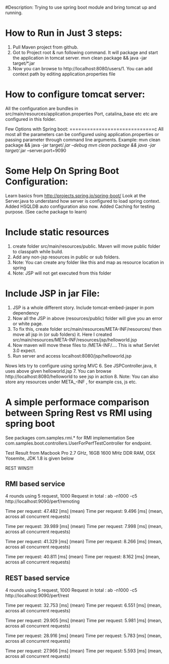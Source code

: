 #Description: Trying to use spring boot module and bring tomcat up and running. 


How to Run in Just 3 steps:
==========================

1.	Pull Maven project from github.
2.	Got to Project root & run following command. It will package and start the application in tomcat server.
    mvn clean package && java -jar target/*.jar
3.	Now you can browse to http://localhost:8080/users/1. You can add context path by editing application.properties file

How to configure tomcat server:
===============================
All the configuration are bundles in src/main/resources/application.properties
Port, catalina_base etc etc are configured in this folder.


Few Options with Spring boot:
=============================c
All most all the parameters can be configured using application.properties or passing parameter through command line arguments.
Example:
mvn clean package && java -jar target/*.jar –debug
mvn clean package && java -jar target/*.jar –server.port=9090

Some Help On Spring Boot Configuration:
======================================
Learn basics from http://projects.spring.io/spring-boot/
Look at the Server.java to understand how server is configured to load spring context.
Added HSQLDB auto configuration also now.
Added Caching for testing purpose. (See cache package to learn)



Include static resources
========================

1. create folder src/main/resources/public. Maven will move public folder to classpath while build.
2. Add any non-jsp resources in public or sub folders.
3. Note: You can create any folder like this and map as resource location in spring
4. Note: JSP will not get executed from this folder


Include JSP in jar File:
========================
1. JSP is a whole different story. Include tomcat-embed-jasper in pom dependency 
2. Now all the JSP in above (resources/public) folder will give you an error or white page.
3. To fix this, create folder src/main/resources/META-INF/resources/ then move all jsp in (or sub folders) it. Here I created src/main/resources/META-INF/resources/jsp/helloworld.jsp
4. Now maven will move these files to /META-INF/.... This is what Servlet 3.0 expect.
5. Run server and access localhost:8080/jsp/helloworld.jsp

Nows lets try to configure using spring MVC
6. See JSPController.java, it uses above given helloworld.jsp
7. You can browse http://localhost:8080/helloworld to see jsp in action
8. Note: You can also store any resources under META_-INF , for example css, js etc.


A simple performace comparison between Spring Rest vs RMI using spring boot
===========================================================================
 See packages  com.samples.rmi.* for RMI implementation
 See com.samples.boot.controllers.UserForPerfTestController for endpoint. 

 Test Result from Macbook Pro 2.7 GHz, 16GB 1600 MHz DDR RAM, OSX Yosemite, JDK 1.8 is given below

 REST WINS!!!


RMI based service
----------------------------
4 rounds using 5  request, 1000 Request in total :  ab -n1000 -c5 http://localhost:9090/perf/remoting


Time per request:       47.482 [ms] (mean)
Time per request:       9.496 [ms] (mean, across all concurrent requests)


Time per request:       39.989 [ms] (mean)
Time per request:       7.998 [ms] (mean, across all concurrent requests)


Time per request:       41.329 [ms] (mean)
Time per request:       8.266 [ms] (mean, across all concurrent requests)


Time per request:       40.811 [ms] (mean)
Time per request:       8.162 [ms] (mean, across all concurrent requests)



REST based service 
-----------------------------
4 rounds using 5  request, 1000 Request in total : ab -n1000 -c5 http://localhost:9090/perf/rest


Time per request:       32.753 [ms] (mean)
Time per request:       6.551 [ms] (mean, across all concurrent requests)

Time per request:       29.905 [ms] (mean)
Time per request:       5.981 [ms] (mean, across all concurrent requests)


Time per request:       28.916 [ms] (mean)
Time per request:       5.783 [ms] (mean, across all concurrent requests)

Time per request:       27.966 [ms] (mean)
Time per request:       5.593 [ms] (mean, across all concurrent requests)



